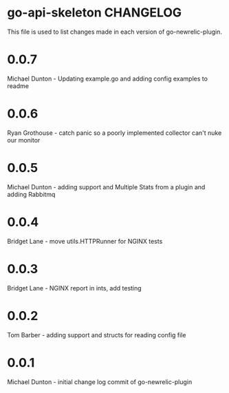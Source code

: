 go-api-skeleton CHANGELOG
==============================

This file is used to list changes made in each version of go-newrelic-plugin.

# 0.0.7

Michael Dunton - Updating example.go and adding config examples to readme

# 0.0.6

Ryan Grothouse - catch panic so a poorly implemented collector can't nuke our monitor

# 0.0.5
Michael Dunton - adding support and Multiple Stats from a plugin and adding Rabbitmq

# 0.0.4
Bridget Lane - move utils.HTTPRunner for NGINX tests

# 0.0.3

Bridget Lane - NGINX report in ints, add testing

# 0.0.2

Tom Barber - adding support and structs for reading config file

# 0.0.1

Michael Dunton - initial change log commit of go-newrelic-plugin
